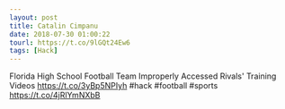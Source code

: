 ```yaml
---
layout: post
title: Catalin Cimpanu
date: 2018-07-30 01:00:22
tourl: https://t.co/9lGQt24Ew6
tags: [Hack]
---
```

Florida High School Football Team Improperly Accessed Rivals' Training Videos https://t.co/3yBp5NPIyh #hack #football #sports https://t.co/4jRlYmNXbB